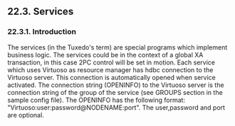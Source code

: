 <div id="xaservices" class="section">

<div class="titlepage">

<div>

<div>

## 22.3. Services

</div>

</div>

</div>

<div id="xaservicesabstract" class="section">

<div class="titlepage">

<div>

<div>

### 22.3.1. Introduction

</div>

</div>

</div>

The services (in the Tuxedo's term) are special programs which implement
business logic. The services could be in the context of a global XA
transaction, in this case 2PC control will be set in motion. Each
service which uses Virtuoso as resource manager has hdbc connection to
the Virtuoso server. This connection is automatically opened when
service activated. The connection string (OPENINFO) to the Virtuoso
server is the connection string of the group of the service (see GROUPS
section in the sample config file). The OPENINFO has the following
format: "Virtuoso:user:password@NODENAME:port". The user,password and
port are optional.

</div>

</div>
